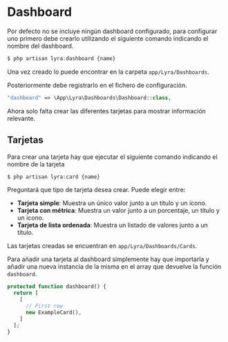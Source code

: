 # Dashboard

Por defecto no se incluye ningún dashboard configurado, para configurar uno primero debe crearlo utilizando el siguiente comando indicando el nombre del dashboard.

``` php
$ php artisan lyra:dashboard {name}
```

Una vez creado lo puede encontrar en la carpeta `app/Lyra/Dashboards`.

Posteriormente debe registrarlo en el fichero de configuración.

``` php
"dashboard" => \App\Lyra\Dashboards\Dashboard::class,
```

Ahora solo falta crear las diferentes tarjetas para mostrar información relevante.

## Tarjetas

Para crear una tarjeta hay que ejecutar el siguiente comando indicando el nombre de la tarjeta

``` php
$ php artisan lyra:card {name}
```

Preguntará que tipo de tarjeta desea crear. Puede elegir entre:

- **Tarjeta simple**: Muestra un único valor junto a un título y un icono.
- **Tarjeta con métrica**: Muestra un valor junto a un porcentaje, un título y un icono.
- **Tarjeta de lista ordenada**: Muestra un listado de valores junto a un título.

Las tarjetas creadas se encuentran en `app/Lyra/Dashboards/Cards`.

Para añadir una tarjeta al dashboard simplemente hay que importarla y añadir una nueva instancia de la misma en el array que devuelve la función `dashboard`.

``` php
protected function dashboard() {
  return [
    [
      // First row
      new ExampleCard(),
    ]
  ];
}
```
